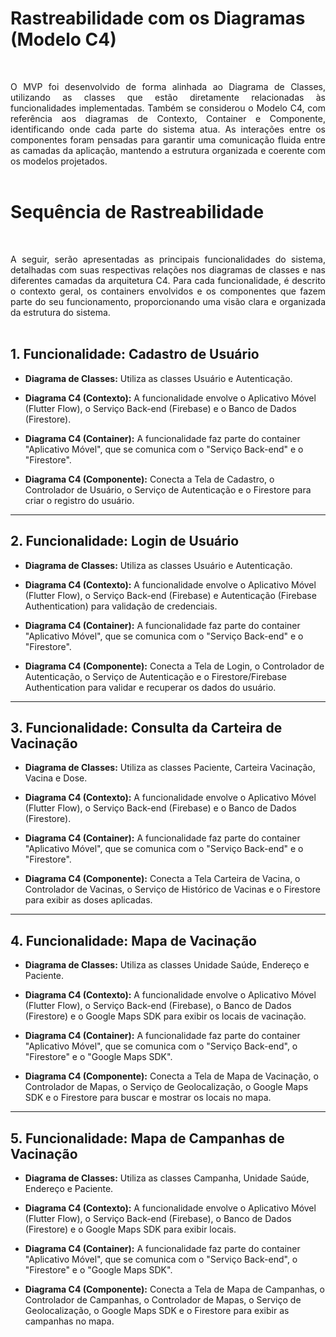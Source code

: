 # Rastreabilidade com os Diagramas (Modelo C4)
<br>

<p align="justify">O MVP foi desenvolvido de forma alinhada ao Diagrama de Classes, utilizando as classes que estão diretamente relacionadas às funcionalidades implementadas. Também se considerou o Modelo C4, com referência aos diagramas de Contexto, Container e Componente, identificando onde cada parte do sistema atua. As interações entre os componentes foram pensadas para garantir uma comunicação fluida entre as camadas da aplicação, mantendo a estrutura organizada e coerente com os modelos projetados.
<br>
<br>
  
# Sequência de Rastreabilidade
<br> 

<p align="justify">A seguir, serão apresentadas as principais funcionalidades do sistema, detalhadas com suas respectivas relações nos diagramas de classes e nas diferentes camadas da arquitetura C4. Para cada funcionalidade, é descrito o contexto geral, os containers envolvidos e os componentes que fazem parte do seu funcionamento, proporcionando uma visão clara e organizada da estrutura do sistema.
<br>
<br> 

## 1. Funcionalidade: Cadastro de Usuário

- **Diagrama de Classes:** Utiliza as classes Usuário e Autenticação.

- **Diagrama C4 (Contexto):** A funcionalidade envolve o Aplicativo Móvel (Flutter Flow), o Serviço Back-end (Firebase) e o Banco de Dados (Firestore).

- **Diagrama C4 (Container):** A funcionalidade faz parte do container "Aplicativo Móvel", que se comunica com o "Serviço Back-end" e o "Firestore".

- **Diagrama C4 (Componente):** Conecta a Tela de Cadastro, o Controlador de Usuário, o Serviço de Autenticação e o Firestore para criar o registro do usuário.

---

## 2. Funcionalidade: Login de Usuário

- **Diagrama de Classes:** Utiliza as classes Usuário e Autenticação.

- **Diagrama C4 (Contexto):** A funcionalidade envolve o Aplicativo Móvel (Flutter Flow), o Serviço Back-end (Firebase) e Autenticação (Firebase Authentication) para validação de credenciais.

- **Diagrama C4 (Container):** A funcionalidade faz parte do container "Aplicativo Móvel", que se comunica com o "Serviço Back-end" e o "Firestore".

- **Diagrama C4 (Componente):** Conecta a Tela de Login, o Controlador de Autenticação, o Serviço de Autenticação e o Firestore/Firebase Authentication para validar e recuperar os dados do usuário.

---

## 3. Funcionalidade: Consulta da Carteira de Vacinação

- **Diagrama de Classes:** Utiliza as classes Paciente, Carteira Vacinação, Vacina e Dose.

- **Diagrama C4 (Contexto):** A funcionalidade envolve o Aplicativo Móvel (Flutter Flow), o Serviço Back-end (Firebase) e o Banco de Dados (Firestore).

- **Diagrama C4 (Container):** A funcionalidade faz parte do container "Aplicativo Móvel", que se comunica com o "Serviço Back-end" e o "Firestore".

- **Diagrama C4 (Componente):** Conecta a Tela Carteira de Vacina, o Controlador de Vacinas, o Serviço de Histórico de Vacinas e o Firestore para exibir as doses aplicadas.

---

## 4. Funcionalidade: Mapa de Vacinação

- **Diagrama de Classes:** Utiliza as classes Unidade Saúde, Endereço e Paciente.

- **Diagrama C4 (Contexto):** A funcionalidade envolve o Aplicativo Móvel (Flutter Flow), o Serviço Back-end (Firebase), o Banco de Dados (Firestore) e o Google Maps SDK para exibir os locais de vacinação.

- **Diagrama C4 (Container):** A funcionalidade faz parte do container "Aplicativo Móvel", que se comunica com o "Serviço Back-end", o "Firestore" e o "Google Maps SDK".

- **Diagrama C4 (Componente):** Conecta a Tela de Mapa de Vacinação, o Controlador de Mapas, o Serviço de Geolocalização, o Google Maps SDK e o Firestore para buscar e mostrar os locais no mapa.

---

## 5. Funcionalidade: Mapa de Campanhas de Vacinação

- **Diagrama de Classes:** Utiliza as classes Campanha, Unidade Saúde, Endereço e Paciente.

- **Diagrama C4 (Contexto):** A funcionalidade envolve o Aplicativo Móvel (Flutter Flow), o Serviço Back-end (Firebase), o Banco de Dados (Firestore) e o Google Maps SDK para exibir locais.

- **Diagrama C4 (Container):** A funcionalidade faz parte do container "Aplicativo Móvel", que se comunica com o "Serviço Back-end", o "Firestore" e o "Google Maps SDK".

- **Diagrama C4 (Componente):** Conecta a Tela de Mapa de Campanhas, o Controlador de Campanhas, o Controlador de Mapas, o Serviço de Geolocalização, o Google Maps SDK e o Firestore para exibir as campanhas no mapa.

